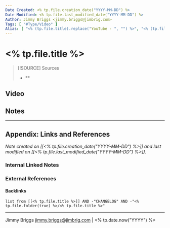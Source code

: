 ```yaml
---
Date Created: <% tp.file.creation_date("YYYY-MM-DD") %>
Date Modified: <% tp.file.last_modified_date("YYYY-MM-DD") %>
Author: Jimmy Briggs <jimmy.briggs@jimbrig.com>
Tags: [ "#Type/Video" ]
Alias: [ "<% (tp.file.title).replace("YouTube - ", "") %>", "<% (tp.file.title).replace("Video - ", "") %>" ]
---
```


# <% tp.file.title %>

> [!SOURCE] Sources
> - **

## Video

<!-- iframe for the youtube video 
Example:

<iframe title="<Title>" src="<Embed Link>" height="113" width="200" allowfullscreen="" allow="fullscreen" style="aspect-ratio: 1.76991 / 1; width: 100%; height: 100%;"></iframe>

-->

## Notes



***

## Appendix: Links and References

*Note created on [[<% tp.file.creation_date("YYYY-MM-DD") %>]] and last modified on [[<% tp.file.last_modified_date("YYYY-MM-DD") %>]].*

### Internal Linked Notes

### External References

#### Backlinks

```dataview
list from [[<% tp.file.title %>]] AND -"CHANGELOG" AND -"<% tp.file.folder(true) %>/<% tp.file.title %>"
```


***

Jimmy Briggs <jimmy.briggs@jimbrig.com> | <% tp.date.now("YYYY") %>